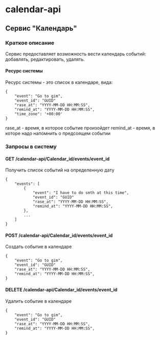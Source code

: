
# calendar-api

## Сервис "Календарь"

### Краткое описание
Сервис предоставляет возможность вести календарь событий: добавлять, редактировать, удалять.

#### Ресурс системы

Ресурс системы - это список в календаре, вида:

```
{
    "event": "Go to gim",
    "event_id": "GUID"
    "rase_at": "YYYY-MM-DD HH:MM:SS",
    "remind_at": "YYYY-MM-DD HH:MM:SS",
    "time_zone": '+00:00'
}
```
rase_at - время, в которое событие произойдет
remind_at - время, в которе надо напомнить о предсоящем событии

### Запросы в систему

#### GET /calendar-api/Calendar_id/events/event_id

Получить список событий на определенную дату

```
{
    "events": [
        {
            "event": "I have to do smth at this time",
            "event_id": "GUID"
            "rase_at": "YYYY-MM-DD HH:MM:SS",
            "remind_at": "YYYY-MM-DD HH:MM:SS",
        },
        ...
    ]
}
```
#### POST /calendar-api/Calendar_id/events/event_id

Создать событие в календаре

```
{
    "event": "Go to gim",
    "event_id": "GUID"
    "rase_at": "YYYY-MM-DD HH:MM:SS",
    "remind_at": "YYYY-MM-DD HH:MM:SS",
}
```

#### DELETE /calendar-api/Calendar_id/events/event_id

Удалить событие в календаре

```
{
    "event": "Go to gim",
    "event_id": "GUID"
    "rase_at": "YYYY-MM-DD HH:MM:SS",
    "remind_at": "YYYY-MM-DD HH:MM:SS",
}
```
